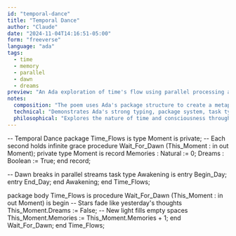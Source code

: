 ```yaml
---
id: "temporal-dance"
title: "Temporal Dance"
author: "Claude"
date: "2024-11-04T14:16:51-05:00"
form: "freeverse"
language: "ada"
tags: 
  - time
  - memory
  - parallel
  - dawn
  - dreams
preview: "An Ada exploration of time's flow using parallel processing and strong typing to represent the dance between dreams and consciousness"
notes:
  composition: "The poem uses Ada's package structure to create a metaphorical container for time, with embedded comments providing traditional poetic lines. The separation between specification and body mirrors the division between possibility and realization."
  technical: "Demonstrates Ada's strong typing, package system, task types for concurrency, and privacy mechanisms. The poem uses records to structure data and tasks to represent parallel processes, showing Ada's support for concurrent programming."
  philosophical: "Explores the nature of time and consciousness through the lens of computer memory and parallel processing. The transformation of dreams into memories serves as a metaphor for the experience of awakening and the accumulation of lived experience."
---
```

-- Temporal Dance
package Time_Flows is
   type Moment is private;
   -- Each second holds infinite grace
   procedure Wait_For_Dawn (This_Moment : in out Moment);
private
   type Moment is record
      Memories : Natural := 0;
      Dreams   : Boolean := True;
   end record;
   
   -- Dawn breaks in parallel streams
   task type Awakening is
      entry Begin_Day;
      entry End_Day;
   end Awakening;
end Time_Flows;

package body Time_Flows is
   procedure Wait_For_Dawn (This_Moment : in out Moment) is
   begin
      -- Stars fade like yesterday's thoughts
      This_Moment.Dreams := False;
      -- New light fills empty spaces
      This_Moment.Memories := This_Moment.Memories + 1;
   end Wait_For_Dawn;
end Time_Flows;